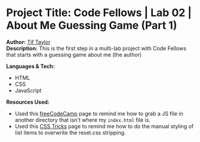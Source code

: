 # Project Title: Code Fellows | Lab 02 | About Me Guessing Game (Part 1)  
**Author:** [Tif Taylor](https://github.com/tiftaylor)  
**Description:** This is the first step in a multi-lab project with Code Fellows that starts with a guessing game about me (the author)  

**Languages & Tech:**  
- HTML
- CSS
- JavaScript

**Resources Used:**  
- Used this [freeCodeCamp](https://www.freecodecamp.org/news/link-javascript-to-html-with-the-src/) page to remind me how to grab a JS file in another directory that isn't where my `index.html` file is.
- Used this [CSS Tricks](https://css-tricks.com/almanac/properties/l/list-style/) page to remind me how to do the manual styling of list items to overwrite the reset.css stripping.